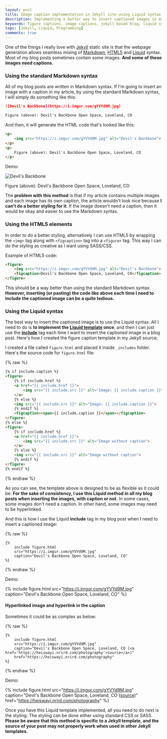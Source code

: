 ```yaml
---
layout: post
title: Image caption implementation in Jekyll site using Liquid syntax
description: Implementing a better way to insert captioned images in my static blog articles written in Markdown using the Liquid syntax.
keywords: figure captions, image captions, jekyll based blog, liquid syntax, figure figcaption
tags: [Jekyll, Liquid, Programming]
comments: true
---
```


One of the things I really love with [Jekyll](https://jekyllrb.com/) static site is that the webpage generation allows seamless mixing of [Markdown](https://en.wikipedia.org/wiki/Markdown), [HTML5](https://en.wikipedia.org/wiki/HTML5) and [Liquid](https://shopify.github.io/liquid/) syntax. Most of my blog posts sometimes contain some images. **And some of these images need captions.**

### Using the standard Markdown syntax

All of my blog posts are written in Markdown syntax. If I'm going to insert an image with a caption in my article, by using the standard Markdown syntax, I will simply do something like this:

```markdown
![Devil's Backbone](https://i.imgur.com/gYVYd9M.jpg)

Figure (above): Devil's Backbone Open Space, Loveland, CO
```

And then, it will generate the HTML code that's looked like this:

```html
<p>
    <img src="https://i.imgur.com/gYVYd9M.jpg" alt="Devil's Backbone">
</p>
<p>
    Figure (above): Devil's Backbone Open Space, Loveland, CO
</p>
```

Demo:

![Devil's Backbone](https://i.imgur.com/gYVYd9M.jpg)

Figure (above): Devil's Backbone Open Space, Loveland, CO

The **problem with this method** is that if my article contains multiple images and each image has its own caption, the article wouldn't look nice because **I can't do a better styling for it**. If the image doesn't need a caption, then it would be okay and easier to use the Markdown syntax.

### Using the HTML5 elements

In order to do a better styling, alternatively I can use HTML5 by wrapping the `<img>` tag along with `<figcaption>` tag into a `<figure>` tag. This way I can do the styling as creative as I want using SASS/CSS.

Example of HTML5 code:

```html
<figure>
    <img src="https://i.imgur.com/gYVYd9M.jpg" alt="Devil's Backbone">
    <figcaption>Devil's Backbone Open Space, Loveland, CO</figcaption>
</figure>
```

This should be a way better than using the standard Markdown syntax. **However, inserting (or pasting) the code like above each time I need to include the captioned image can be a quite tedious.**

### Using the Liquid syntax

The best way to insert the captioned image is to use the Liquid syntax. All I need to do is **to implement the [Liquid template](https://jekyllrb.com/docs/templates/) once**, and then I can just use the [**include**](https://jekyllrb.com/docs/includes/) tag each time I want to insert the captioned image in a blog post. Here's how I created the figure caption template in my Jekyll source;

I created a file called `figure.html` and placed it inside `_includes` folder. Here's the source code for `figure.html` file:

{% raw %}
```html
{% if include.caption %}
<figure>
    {% if include.href %}
    <a href="{{ include.href }}">
        <img src="{{ include.src }}" alt="Image: {{ include.caption }}">
    </a>
    {% else %}
    <img src="{{ include.src }}" alt="Image: {{ include.caption }}">
    {% endif %}
    <figcaption><span>{{ include.caption }}</span></figcaption>
</figure>
{% else %}
<figure>
    {% if include.href %}
    <a href="{{ include.href }}">
        <img src="{{ include.src }}" alt="Image without caption">
    </a>
    {% else %}
    <img src="{{ include.src }}" alt="Image without caption">
    {% endif %}
</figure>
{% endif %}
```
{% endraw %}

As you can see, the template above is designed to be as flexible as it could be. **For the sake of consistency, I use this Liquid method in all my blog posts when inserting the images, with caption or not.** In some cases, some images don't need a caption. In other hand, some images may need to be hyperlinked.

And this is how I use the Liquid **include** tag in my blog post when I need to insert a captioned image:

{% raw %}
```liquid
{%
    include figure.html 
    src="https://i.imgur.com/gYVYd9M.jpg" 
    caption="Devil's Backbone Open Space, Loveland, CO"
%}
```
{% endraw %}

Demo:

{%
    include figure.html 
    src="https://i.imgur.com/gYVYd9M.jpg" 
    caption="Devil's Backbone Open Space, Loveland, CO"
%}

#### Hyperlinked image and hyperlink in the caption

Sometimes it could be as complex as below:

{% raw %}
```liquid
{%
    include figure.html 
    src="https://i.imgur.com/gYVYd9M.jpg" 
    caption="Devil's Backbone Open Space, Loveland, CO (<a href='https://heiswayi.nrird.com/photography'>source</a>)"
    href="https://heiswayi.nrird.com/photography"
%}
```
{% endraw %}

Demo:

{%
    include figure.html 
    src="https://i.imgur.com/gYVYd9M.jpg" 
    caption="Devil's Backbone Open Space, Loveland, CO (<a href='https://heiswayi.nrird.com/photography'>source</a>)"
    href="https://heiswayi.nrird.com/photography"
%}

Once you have this Liquid template implemented, all you need to do next is the styling. The styling can be done either using standard CSS or SASS. **Please be aware that this method is specific to a Jekyll template, and the source of your post may not properly work when used in other Jekyll templates.**